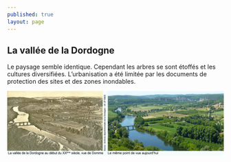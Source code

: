 ```yaml
---
published: true
layout: page
---
```


## La vallée de la Dordogne

Le paysage semble identique. Cependant les arbres se sont étoffés et les cultures diversifiées. L’urbanisation a été limitée par les documents de protection des sites et des zones inondables.

![](/data/images/4/histoire/4_HISTOIRE_POPCP6.jpg)

